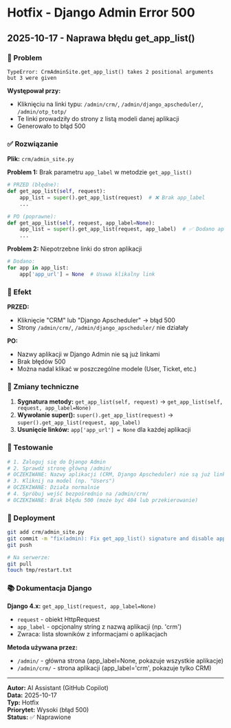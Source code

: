 # Hotfix - Django Admin Error 500

## 2025-10-17 - Naprawa błędu get_app_list()

### 🐛 Problem
```
TypeError: CrmAdminSite.get_app_list() takes 2 positional arguments but 3 were given
```

**Występował przy:**
- Kliknięciu na linki typu: `/admin/crm/`, `/admin/django_apscheduler/`, `/admin/otp_totp/`
- Te linki prowadziły do strony z listą modeli danej aplikacji
- Generowało to błąd 500

### ✅ Rozwiązanie

**Plik:** `crm/admin_site.py`

**Problem 1:** Brak parametru `app_label` w metodzie `get_app_list()`
```python
# PRZED (błędne):
def get_app_list(self, request):
    app_list = super().get_app_list(request)  # ❌ Brak app_label
    ...

# PO (poprawne):
def get_app_list(self, request, app_label=None):
    app_list = super().get_app_list(request, app_label)  # ✅ Dodano app_label
    ...
```

**Problem 2:** Niepotrzebne linki do stron aplikacji
```python
# Dodano:
for app in app_list:
    app['app_url'] = None  # Usuwa klikalny link
```

### 🎯 Efekt

**PRZED:**
- Kliknięcie "CRM" lub "Django Apscheduler" → błąd 500
- Strony `/admin/crm/`, `/admin/django_apscheduler/` nie działały

**PO:**
- Nazwy aplikacji w Django Admin nie są już linkami
- Brak błędów 500
- Można nadal klikać w poszczególne modele (User, Ticket, etc.)

### 📝 Zmiany techniczne

1. **Sygnatura metody:** `get_app_list(self, request)` → `get_app_list(self, request, app_label=None)`
2. **Wywołanie super():** `super().get_app_list(request)` → `super().get_app_list(request, app_label)`
3. **Usunięcie linków:** `app['app_url'] = None` dla każdej aplikacji

### 🧪 Testowanie

```bash
# 1. Zaloguj się do Django Admin
# 2. Sprawdź stronę główną /admin/
# OCZEKIWANE: Nazwy aplikacji (CRM, Django Apscheduler) nie są już linkami
# 3. Kliknij na model (np. "Users")
# OCZEKIWANE: Działa normalnie
# 4. Spróbuj wejść bezpośrednio na /admin/crm/
# OCZEKIWANE: Brak błędu 500 (może być 404 lub przekierowanie)
```

### 🚀 Deployment

```bash
git add crm/admin_site.py
git commit -m "fix(admin): Fix get_app_list() signature and disable app index links"
git push

# Na serwerze:
git pull
touch tmp/restart.txt
```

### 📚 Dokumentacja Django

**Django 4.x:** `get_app_list(request, app_label=None)`
- `request` - obiekt HttpRequest
- `app_label` - opcjonalny string z nazwą aplikacji (np. 'crm')
- Zwraca: lista słowników z informacjami o aplikacjach

**Metoda używana przez:**
- `/admin/` - główna strona (app_label=None, pokazuje wszystkie aplikacje)
- `/admin/crm/` - strona aplikacji (app_label='crm', pokazuje tylko CRM)

---

**Autor:** AI Assistant (GitHub Copilot)  
**Data:** 2025-10-17  
**Typ:** Hotfix  
**Priorytet:** Wysoki (błąd 500)  
**Status:** ✅ Naprawione
